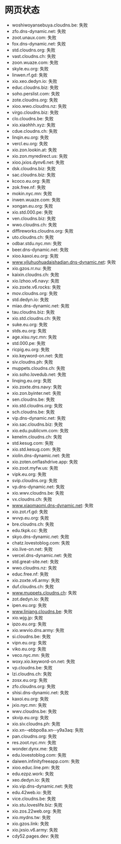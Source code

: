# 网页状态
- woshiwoyansebuya.cloudns.be: 失败
- zfo.dns-dynamic.net: 失败
- zoot.unaux.com: 失败
- fox.dns-dynamic.net: 失败
- std.cloudns.org: 失败
- vast.cloudns.ch: 失败
- zoon.wuaze.com: 失败
- skyle.eu.org: 失败
- linwen.rf.gd: 失败
- xio.xeo.dedyn.io: 失败
- educ.cloudns.biz: 失败
- soho.perslist.com: 失败
- zote.cloudns.org: 失败
- xioo.wwo.cloudns.nz: 失败
- virgo.cloudns.biz: 失败
- clo.cloudns.be: 失败
- xio.xiaohhh.xyz: 失败
- cdue.cloudns.ch: 失败
- linqin.eu.org: 失败
- vercl.eu.org: 失败
- xio.zon.lookin.at: 失败
- xio.zon.myredirect.us: 失败
- xioo.jxios.dynv6.net: 失败
- dsk.cloudns.biz: 失败
- sac.cloudns.biz: 失败
- kcoco.eu.org: 失败
- zok.free.nf: 失败
- mokin.nyc.mn: 失败
- inwen.wuaze.com: 失败
- xongan.eu.org: 失败
- xio.std.000.pe: 失败
- ven.cloudns.biz: 失败
- wwo.cloudns.ch: 失败
- diffireworks.cloudns.org: 失败
- uto.cloudns.ch: 失败
- odbar.stdu.nyc.mn: 失败
- beer.dns-dynamic.net: 失败
- xioo.kaxoi.eu.org: 失败
- www.yiluhuohuadaishadian.dns-dynamic.net: 失败
- xio.gzos.rr.nu: 失败
- kaixin.cloudns.ch: 失败
- xio.lzhoo.v6.navy: 失败
- xio.zoxte.v6.rocks: 失败
- mov.cloudns.org: 失败
- std.dedyn.io: 失败
- miao.dns-dynamic.net: 失败
- tau.cloudns.biz: 失败
- xio.std.cloudns.ch: 失败
- suke.eu.org: 失败
- stds.eu.org: 失败
- age.xisu.nyc.mn: 失败
- std.000.pe: 失败
- ricpig.eu.org: 失败
- xio.keyword-on.net: 失败
- siv.cloudns.ph: 失败
- muppets.cloudns.ch: 失败
- xio.soho.lovedub.net: 失败
- linqing.eu.org: 失败
- xio.zoxte.dns.navy: 失败
- xio.zon.byinter.net: 失败
- sen.cloudns.be: 失败
- xio.std.cloudns.org: 失败
- sch.cloudns.be: 失败
- vip.dns-dynamic.net: 失败
- xio.sac.cloudns.biz: 失败
- xio.edu.publicvm.com: 失败
- kenelm.cloudns.ch: 失败
- std.kesug.com: 失败
- xio.std.kesug.com: 失败
- xiolin.dns-dynamic.net: 失败
- xio.zoten.onflashdrive.app: 失败
- xio.zoot.myfw.us: 失败
- vipk.eu.org: 失败
- svip.cloudns.org: 失败
- vp.dns-dynamic.net: 失败
- xio.wwv.cloudns.be: 失败
- vx.cloudns.ch: 失败
- www.xiaomaomi.dns-dynamic.net: 失败
- xio.zot.rf.gd: 失败
- wvvp.eu.org: 失败
- bre.cloudns.ch: 失败
- edu.tkpk.cc: 失败
- skyo.dns-dynamic.net: 失败
- chatz.lovestoblog.com: 失败
- xio.live-on.net: 失败
- vercel.dns-dynamic.net: 失败
- std.great-site.net: 失败
- wwo.cloudns.nz: 失败
- educ.free.nf: 失败
- xio.zoxte.v6.army: 失败
- duf.cloudns.ch: 失败
- www.muppets.cloudns.ch: 失败
- zot.dedyn.io: 失败
- ipen.eu.org: 失败
- www.liniang.cloudns.be: 失败
- xio.wjg.jp: 失败
- ipzo.eu.org: 失败
- xio.wwvio.dns.army: 失败
- si.cloudns.be: 失败
- vipn.eu.org: 失败
- viko.eu.org: 失败
- veco.nyc.mn: 失败
- woxy.xio.keyword-on.net: 失败
- vp.cloudns.be: 失败
- lzi.cloudns.ch: 失败
- zosx.eu.org: 失败
- zfo.cloudns.org: 失败
- shisi.dns-dynamic.net: 失败
- kaxoi.eu.org: 失败
- jxio.nyc.mn: 失败
- wwv.cloudns.be: 失败
- skvip.eu.org: 失败
- xio.siv.cloudns.ph: 失败
- xio.xn--ebbpo8a.xn--y9a3aq: 失败
- pan.cloudns.org: 失败
- res.zoot.nyc.mn: 失败
- wonder.dynx.me: 失败
- edu.lovestoblog.com: 失败
- daiwen.infinityfreeapp.com: 失败
- xioo.educ.line.pm: 失败
- edu.ezpz.work: 失败
- xeo.dedyn.io: 失败
- xio.vip.dns-dynamic.net: 失败
- edu.42web.io: 失败
- vice.cloudns.be: 失败
- xio.stu.loveslife.biz: 失败
- xio.zos.22web.org: 失败
- xio.mydns.tw: 失败
- xio.gzos.link: 失败
- xio.jxsio.v6.army: 失败
- cdy52.pages.dev: 失败
